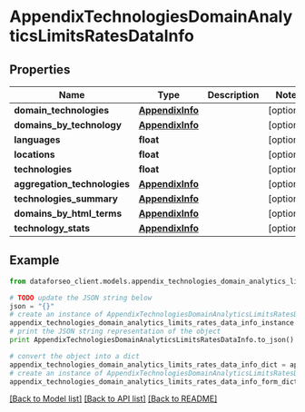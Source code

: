# AppendixTechnologiesDomainAnalyticsLimitsRatesDataInfo


## Properties

Name | Type | Description | Notes
------------ | ------------- | ------------- | -------------
**domain_technologies** | [**AppendixInfo**](AppendixInfo.md) |  | [optional] 
**domains_by_technology** | [**AppendixInfo**](AppendixInfo.md) |  | [optional] 
**languages** | **float** |  | [optional] 
**locations** | **float** |  | [optional] 
**technologies** | **float** |  | [optional] 
**aggregation_technologies** | [**AppendixInfo**](AppendixInfo.md) |  | [optional] 
**technologies_summary** | [**AppendixInfo**](AppendixInfo.md) |  | [optional] 
**domains_by_html_terms** | [**AppendixInfo**](AppendixInfo.md) |  | [optional] 
**technology_stats** | [**AppendixInfo**](AppendixInfo.md) |  | [optional] 

## Example

```python
from dataforseo_client.models.appendix_technologies_domain_analytics_limits_rates_data_info import AppendixTechnologiesDomainAnalyticsLimitsRatesDataInfo

# TODO update the JSON string below
json = "{}"
# create an instance of AppendixTechnologiesDomainAnalyticsLimitsRatesDataInfo from a JSON string
appendix_technologies_domain_analytics_limits_rates_data_info_instance = AppendixTechnologiesDomainAnalyticsLimitsRatesDataInfo.from_json(json)
# print the JSON string representation of the object
print AppendixTechnologiesDomainAnalyticsLimitsRatesDataInfo.to_json()

# convert the object into a dict
appendix_technologies_domain_analytics_limits_rates_data_info_dict = appendix_technologies_domain_analytics_limits_rates_data_info_instance.to_dict()
# create an instance of AppendixTechnologiesDomainAnalyticsLimitsRatesDataInfo from a dict
appendix_technologies_domain_analytics_limits_rates_data_info_form_dict = appendix_technologies_domain_analytics_limits_rates_data_info.from_dict(appendix_technologies_domain_analytics_limits_rates_data_info_dict)
```
[[Back to Model list]](../README.md#documentation-for-models) [[Back to API list]](../README.md#documentation-for-api-endpoints) [[Back to README]](../README.md)


